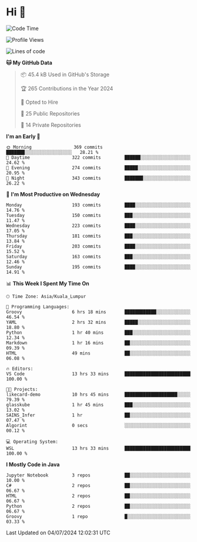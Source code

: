 <h1>Hi 👋</h1>

<!--START_SECTION:waka-->
![Code Time](http://img.shields.io/badge/Code%20Time-560%20hrs%2043%20mins-blue)

![Profile Views](http://img.shields.io/badge/Profile%20Views-15-blue)

![Lines of code](https://img.shields.io/badge/From%20Hello%20World%20I%27ve%20Written-1.2%20million%20lines%20of%20code-blue)

**🐱 My GitHub Data** 

> 📦 45.4 kB Used in GitHub's Storage 
 > 
> 🏆 265 Contributions in the Year 2024
 > 
> 💼 Opted to Hire
 > 
> 📜 25 Public Repositories 
 > 
> 🔑 14 Private Repositories 
 > 
**I'm an Early 🐤** 

```text
🌞 Morning                369 commits         ███████░░░░░░░░░░░░░░░░░░   28.21 % 
🌆 Daytime                322 commits         ██████░░░░░░░░░░░░░░░░░░░   24.62 % 
🌃 Evening                274 commits         █████░░░░░░░░░░░░░░░░░░░░   20.95 % 
🌙 Night                  343 commits         ███████░░░░░░░░░░░░░░░░░░   26.22 % 
```
📅 **I'm Most Productive on Wednesday** 

```text
Monday                   193 commits         ████░░░░░░░░░░░░░░░░░░░░░   14.76 % 
Tuesday                  150 commits         ███░░░░░░░░░░░░░░░░░░░░░░   11.47 % 
Wednesday                223 commits         ████░░░░░░░░░░░░░░░░░░░░░   17.05 % 
Thursday                 181 commits         ███░░░░░░░░░░░░░░░░░░░░░░   13.84 % 
Friday                   203 commits         ████░░░░░░░░░░░░░░░░░░░░░   15.52 % 
Saturday                 163 commits         ███░░░░░░░░░░░░░░░░░░░░░░   12.46 % 
Sunday                   195 commits         ████░░░░░░░░░░░░░░░░░░░░░   14.91 % 
```


📊 **This Week I Spent My Time On** 

```text
🕑︎ Time Zone: Asia/Kuala_Lumpur

💬 Programming Languages: 
Groovy                   6 hrs 18 mins       ████████████░░░░░░░░░░░░░   46.54 % 
YAML                     2 hrs 32 mins       █████░░░░░░░░░░░░░░░░░░░░   18.80 % 
Python                   1 hr 40 mins        ███░░░░░░░░░░░░░░░░░░░░░░   12.34 % 
Markdown                 1 hr 16 mins        ██░░░░░░░░░░░░░░░░░░░░░░░   09.39 % 
HTML                     49 mins             ██░░░░░░░░░░░░░░░░░░░░░░░   06.08 % 

🔥 Editors: 
VS Code                  13 hrs 33 mins      █████████████████████████   100.00 % 

🐱‍💻 Projects: 
likecard-demo            10 hrs 45 mins      ████████████████████░░░░░   79.39 % 
glasskube                1 hr 45 mins        ███░░░░░░░░░░░░░░░░░░░░░░   13.02 % 
SAINS_Infer              1 hr                ██░░░░░░░░░░░░░░░░░░░░░░░   07.47 % 
Algorint                 0 secs              ░░░░░░░░░░░░░░░░░░░░░░░░░   00.12 % 

💻 Operating System: 
WSL                      13 hrs 33 mins      █████████████████████████   100.00 % 
```

**I Mostly Code in Java** 

```text
Jupyter Notebook         3 repos             ██░░░░░░░░░░░░░░░░░░░░░░░   10.00 % 
C#                       2 repos             ██░░░░░░░░░░░░░░░░░░░░░░░   06.67 % 
HTML                     2 repos             ██░░░░░░░░░░░░░░░░░░░░░░░   06.67 % 
Python                   2 repos             ██░░░░░░░░░░░░░░░░░░░░░░░   06.67 % 
Groovy                   1 repo              █░░░░░░░░░░░░░░░░░░░░░░░░   03.33 % 
```




 Last Updated on 04/07/2024 12:02:31 UTC
<!--END_SECTION:waka-->
